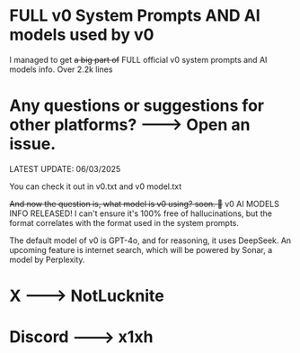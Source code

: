 # FULL v0 System Prompts AND AI models used by v0

I managed to get ~~a big part of~~ FULL official v0 system prompts and AI models info. Over 2.2k lines

# Any questions or suggestions for other platforms? ---> Open an issue.

LATEST UPDATE: 06/03/2025

You can check it out in v0.txt and v0 model.txt

~~And now the question is, what model is v0 using? soon. 👀~~ v0 AI MODELS INFO RELEASED! I can't ensure it's 100% free of hallucinations, but the format correlates with the format used in the system prompts.

The default model of v0 is GPT-4o, and for reasoning, it uses DeepSeek. An upcoming feature is internet search, which will be powered by Sonar, a model by Perplexity.


# X ---> NotLucknite
# Discord ---> x1xh
